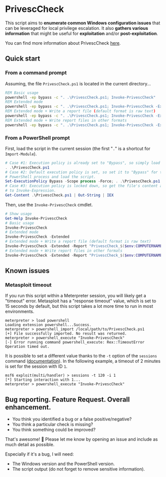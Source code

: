 # PrivescCheck

This script aims to __enumerate common Windows configuration issues__ that can be leveraged for local privilege escalation. It also __gathers various information__ that might be useful for __exploitation__ and/or __post-exploitation__.

You can find more information about PrivescCheck [here](INFORMATION.md).

## Quick start

### From a command prompt

Assuming, the file `PrivescCheck.ps1` is located in the current directory...

```bat
REM Basic usage
powershell -ep bypass -c ". .\PrivescCheck.ps1; Invoke-PrivescCheck"
REM Extended mode
powershell -ep bypass -c ". .\PrivescCheck.ps1; Invoke-PrivescCheck -Extended"
REM Extended mode + Write a report file (default format is raw text)
powershell -ep bypass -c ". .\PrivescCheck.ps1; Invoke-PrivescCheck -Extended -Report PrivescCheck_%COMPUTERNAME%"
REM Extended mode + Write report files in other formats
powershell -ep bypass -c ". .\PrivescCheck.ps1; Invoke-PrivescCheck -Extended -Report PrivescCheck_%COMPUTERNAME% -Format TXT,CSV,HTML,XML"
```

### From a PowerShell prompt

First, load the script in the current session (the first "`.`" is a shortcut for `Import-Module`).

```powershell
# Case #1: Execution policy is already set to "Bypass", so simply load the script.
. .\PrivescCheck.ps1
# Case #2: Default execution policy is set, so set it to "Bypass" for the current
# PowerShell process and load the script.
Set-ExecutionPolicy Bypass -Scope process -Force; . .\PrivescCheck.ps1
# Case #3: Execution policy is locked down, so get the file's content and pipe it
# to Invoke-Expression.
Get-Content .\PrivescCheck.ps1 | Out-String | IEX
```

Then, use the `Invoke-PrivescCheck` cmdlet.

```powershell
# Show usage
Get-Help Invoke-PrivescCheck
# Basic usage
Invoke-PrivescCheck
# Extended mode
Invoke-PrivescCheck -Extended
# Extended mode + Write a report file (default format is raw text)
Invoke-PrivescCheck -Extended -Report "PrivescCheck_$($env:COMPUTERNAME)"
# Extended mode + Write report files in other formats
Invoke-PrivescCheck -Extended -Report "PrivescCheck_$($env:COMPUTERNAME)" -Format TXT,CSV,HTML,XML
```

## Known issues

### Metasploit timeout

If you run this script within a Meterpreter session, you will likely get a "timeout" error. Metasploit has a "response timeout" value, which is set to 15 seconds by default, but this script takes a lot more time to run in most environments.

```console
meterpreter > load powershell
Loading extension powershell...Success.
meterpreter > powershell_import /local/path/to/PrivescCheck.ps1
[+] File successfully imported. No result was returned.
meterpreter > powershell_execute "Invoke-PrivescCheck"
[-] Error running command powershell_execute: Rex::TimeoutError Operation timed out.
```

It is possible to set a different value thanks to the `-t` option of the `sessions` command ([documentation](https://www.offensive-security.com/metasploit-unleashed/msfconsole-commands/)). In the following example, a timeout of 2 minutes is set for the session with ID `1`.

```console
msf6 exploit(multi/handler) > sessions -t 120 -i 1
[*] Starting interaction with 1...
meterpreter > powershell_execute "Invoke-PrivescCheck"
```

## Bug reporting. Feature Request. Overall enhancement.

- You think you identified a bug or a false positive/negative?
- You think a particular check is missing?
- You think something could be improved?

That's awesome! :slightly_smiling_face: Please let me know by opening an issue and include as much detail as possible.

Especially if it's a bug, I will need:
- The Windows version and the PowerShell version.
- The script output (do not forget to remove sensitive information).
